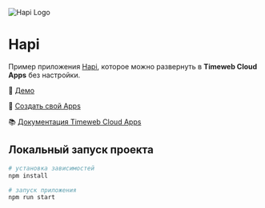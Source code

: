 ![Hapi Logo](https://st.timeweb.com/cloud-static/apps-logo/hapi.svg)

# Hapi

Пример приложения [Hapi](https://hapi.dev/), которое можно развернуть в **Timeweb Cloud Apps** без настройки.

:tada: [Демо](https://timeweb-cloud-app-example-hapi-b18c.twc1.net)

:rocket: [Создать свой Apps](https://timeweb.cloud/my/apps/create)

:books: [Документация Timeweb Cloud Apps](https://timeweb.cloud/docs/apps)

## <a name="dev"></a>Локальный запуск проекта

```bash
# установка зависимостей
npm install

# запуск приложения
npm run start
```
